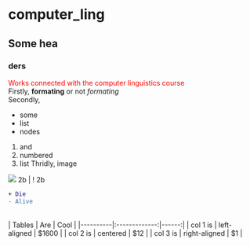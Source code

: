 # computer_ling
## Some hea
### ders
<span style="color:red">Works connected with the computer linguistics course</span><br>
Firstly, **formating** or not *formating*<br>
Secondly,<br>
* some
* list
* nodes
1. and
2. numbered
3. list
Thridly, image
<img src="https://tpc.googlesyndication.com/simgad/9642424186464245223">
2b | ! 2b
<br>

```diff
+ Die
- Alive
```
<br>
  | Tables   |      Are      |  Cool |
  |----------|:-------------:|------:|
  | col 1 is |  left-aligned | $1600 |
  | col 2 is |    centered   |   $12 |
  | col 3 is | right-aligned |    $1 |
